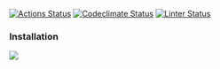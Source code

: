 [![Actions Status](https://github.com/Amidope/php-project-lvl1/workflows/hexlet-check/badge.svg)](https://github.com/Amidope/php-project-lvl1/actions) [![Codeclimate Status](https://api.codeclimate.com/v1/badges/a99a88d28ad37a79dbf6/maintainability)](https://codeclimate.com/github/codeclimate/codeclimate/maintainability) [![Linter Status](https://github.com/Amidope/brain-games-hex/actions/workflows/phpcs.yml/badge.svg)](https://github.com/Amidope/brain-games-hex/actions/workflows/phpcs.yml)

### Installation
<a href="https://asciinema.org/a/424247?autoplay=1" target="_blank"><img src="https://asciinema.org/a/424247.svg" /></a>
